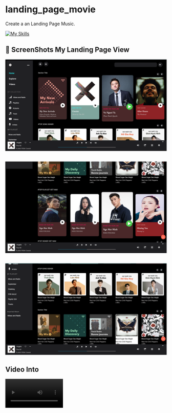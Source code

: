 # landing_page_movie
Create a an Landing Page Music.

[![My Skills](https://skillicons.dev/icons?i=figma,html,css,js=light)](https://skillicons.dev)


## 📸 ScreenShots My Landing Page View

![Alt text](/day4_landing_page_movies/assets/img/imgGit/page_3.png)

##
![Alt text](/day4_landing_page_movies/assets/img/imgGit/page_2.png)

## 

![Alt text](/day4_landing_page_movies/assets/img/imgGit/page_1.png)


## Video Into

<video src='/day4_landing_page_movies/assets/img/imgGit/video_1.mov' width=180/>